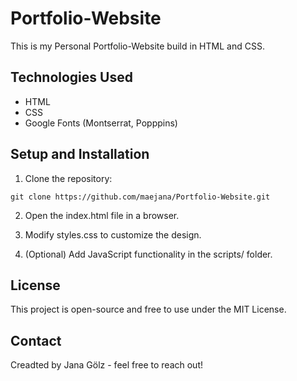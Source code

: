 # Portfolio-Website

This is my Personal Portfolio-Website build in HTML and CSS.

## Technologies Used
- HTML
- CSS
- Google Fonts (Montserrat, Popppins)


## Setup and Installation

1. Clone the repository:

`git clone https://github.com/maejana/Portfolio-Website.git`

2. Open the index.html file in a browser.

3. Modify styles.css to customize the design.

4. (Optional) Add JavaScript functionality in the scripts/ folder.

## License

This project is open-source and free to use under the MIT License. 

## Contact
Creadted by Jana Gölz - feel free to reach out!
